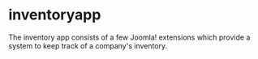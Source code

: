 # inventoryapp

The inventory app consists of a few Joomla! extensions which provide a system to keep track of a company's inventory.

